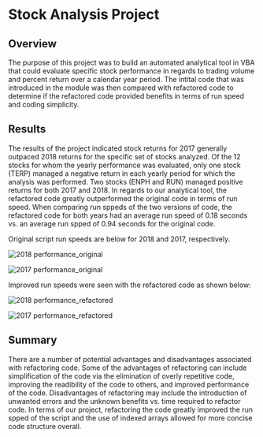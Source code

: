 # Stock Analysis Project

## Overview


The purpose of this project was to build an automated analytical tool in VBA that could evaluate specific stock performance in regards to trading volume and percent return over a calendar year period. The intital code that was introduced in the module was then compared with refactored code to determine if the refactored code provided benefits in terms of run speed and coding simplicity.

## Results

The results of the project indicated stock returns for 2017 generally outpaced 2018 returns for the specific set of stocks analyzed. Of the 12 stocks for whom the yearly performance was evaluated, only one stock (TERP) managed a negative return in each yearly period for which the analysis was performed. Two stocks (ENPH and RUN) managed positive returns for both 2017 and 2018. In regards to our analytical tool, the refactored code greatly outperformed the original code in terms of run speed. When comparing run sppeds of the two versions of code, the refactored code for both years had an average run speed of 0.18 seconds vs. an average run spped of 0.94 seconds for the original code.

Original script run speeds are below for 2018 and 2017, respectively.

![2018 performance_original](https://user-images.githubusercontent.com/86081274/125226300-d28b8080-e29e-11eb-9843-a3e8c2b6d975.PNG)

![2017 performance_original](https://user-images.githubusercontent.com/86081274/125226456-21391a80-e29f-11eb-9066-dc8d1b8e4efc.PNG)


Improved run speeds were seen with the refactored code as shown below:

![2018 performance_refactored](https://user-images.githubusercontent.com/86081274/125226795-be944e80-e29f-11eb-889a-bcfae72f9b8e.PNG)

![2017 performance_refactored](https://user-images.githubusercontent.com/86081274/125226816-c6ec8980-e29f-11eb-94ff-50ed164c1d12.PNG)


## Summary


There are a number of potential advantages and disadvantages associated with refactoring code. Some of the advantages of refactoring can include simplification of the code via the elimination of overly repetitive code, improving the readibility of the code to others, and improved performance of the code. Disadvantages of refactoring may include the introduction of unwanted errors and the unknown benefits vs. time required to refactor code. In terms of our project, refactoring the code greatly improved the run spped of the script and the use of indexed arrays allowed for more concise code structure overall.
